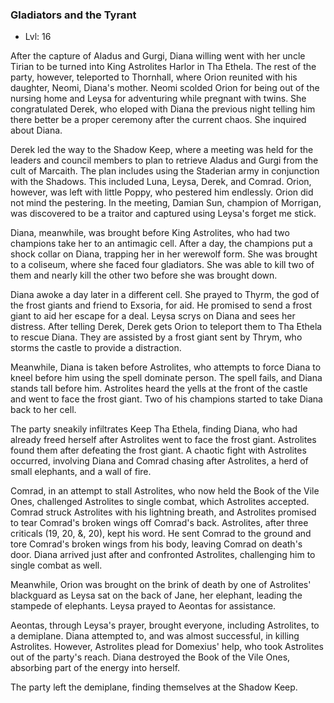 ### Gladiators and the Tyrant

- Lvl: 16

After the capture of Aladus and Gurgi, Diana willing went with her uncle Tirian to be turned into King Astrolites Harlor in Tha Ethela. The rest of the party, however, teleported to Thornhall, where Orion reunited with his daughter, Neomi, Diana's mother. Neomi scolded Orion for being out of the nursing home and Leysa for adventuring while pregnant with twins. She congratulated Derek, who eloped with Diana the previous night telling him there better be a proper ceremony after the current chaos. She inquired about Diana.

Derek led the way to the Shadow Keep, where a meeting was held for the leaders and council members to plan to retrieve Aladus and Gurgi from the cult of Marcaith. The plan includes using the Staderian army in conjunction with the Shadows. This included Luna, Leysa, Derek, and Comrad. Orion, however, was left with little Poppy, who pestered him endlessly. Orion did not mind the pestering. In the meeting, Damian Sun, champion of Morrigan, was discovered to be a traitor and captured using Leysa's forget me stick.

Diana, meanwhile, was brought before King Astrolites, who had two champions take her to an antimagic cell. After a day, the champions put a shock collar on Diana, trapping her in her werewolf form. She was brought to a coliseum, where she faced four gladiators. She was able to kill two of them and nearly kill the other two before she was brought down.

Diana awoke a day later in a different cell. She prayed to Thyrm, the god of the frost giants and friend to Exsoria, for aid. He promised to send a frost giant to aid her escape for a deal. Leysa scrys on Diana and sees her distress. After telling Derek, Derek gets Orion to teleport them to Tha Ethela to rescue Diana. They are assisted by a frost giant sent by Thrym, who storms the castle to provide a distraction.

Meanwhile, Diana is taken before Astrolites, who attempts to force Diana to kneel before him using the spell dominate person. The spell fails, and Diana stands tall before him. Astrolites heard the yells at the front of the castle and went to face the frost giant. Two of his champions started to take Diana back to her cell.

The party sneakily infiltrates Keep Tha Ethela, finding Diana, who had already freed herself after Astrolites went to face the frost giant. Astrolites found them after defeating the frost giant. A chaotic fight with Astrolites occurred, involving Diana and Comrad chasing after Astrolites, a herd of small elephants, and a wall of fire.

Comrad, in an attempt to stall Astrolites, who now held the Book of the Vile Ones, challenged Astrolites to single combat, which Astrolites accepted. Comrad struck Astrolites with his lightning breath, and Astrolites promised to tear Comrad's broken wings off Comrad's back. Astrolites, after three criticals (19, 20, &, 20), kept his word. He sent Comrad to the ground and tore Comrad's broken wings from his body, leaving Comrad on death's door. Diana arrived just after and confronted Astrolites, challenging him to single combat as well.

Meanwhile, Orion was brought on the brink of death by one of Astrolites' blackguard as Leysa sat on the back of Jane, her elephant, leading the stampede of elephants. Leysa prayed to Aeontas for assistance.

Aeontas, through Leysa's prayer, brought everyone, including Astrolites, to a demiplane. Diana attempted to, and was almost successful, in killing Astrolites. However, Astrolites plead for Domexius' help, who took Astrolites out of the party's reach. Diana destroyed the Book of the Vile Ones, absorbing part of the energy into herself.

The party left the demiplane, finding themselves at the Shadow Keep.